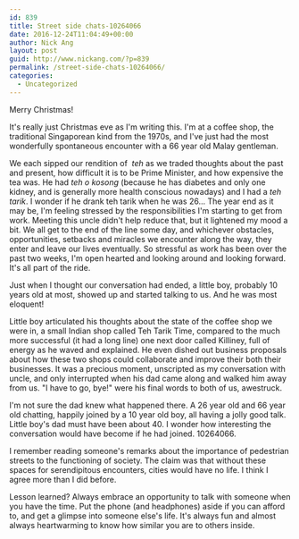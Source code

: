 ```yaml
---
id: 839
title: Street side chats-10264066
date: 2016-12-24T11:04:49+00:00
author: Nick Ang
layout: post
guid: http://www.nickang.com/?p=839
permalink: /street-side-chats-10264066/
categories:
  - Uncategorized
---
```

Merry Christmas!&nbsp;

It's really just Christmas eve as I'm writing this. I'm at a coffee shop, the traditional Singaporean kind from the 1970s, and I've just had the most wonderfully spontaneous encounter with a 66 year old Malay gentleman.&nbsp;

We each sipped our rendition of &nbsp;<i>teh </i>as we traded thoughts about the past and present, how difficult it is to be Prime Minister, and how expensive the tea was. He had <i>teh o kosong</i> (because he has diabetes and only one kidney, and is generally more health conscious nowadays) and I had a <i>teh tarik</i>. I wonder if he drank teh tarik when he was 26...
The year end as it may be, I'm feeling stressed by the responsibilities I'm starting to get from work. Meeting this uncle didn't help reduce that, but it lightened my mood a bit. We all get to the end of the line some day, and whichever obstacles, opportunities, setbacks and miracles we encounter along the way, they enter and leave our lives eventually. So stressful as work has been over the past two weeks, I'm open hearted and looking around and looking forward. It's all part of the ride.&nbsp;

Just when I thought our conversation had ended, a little boy, probably 10 years old at most, showed up and started talking to us. And he was most eloquent!&nbsp;

Little boy articulated his thoughts about the state of the coffee shop we were in, a small Indian shop called Teh Tarik Time, compared to the much more successful (it had a long line) one next door called Killiney, full of energy as he waved and explained. He even dished out business proposals about how these two shops could collaborate and improve their both their businesses. It was a precious moment, unscripted as my conversation with uncle, and only interrupted when his dad came along and walked him away from us. "I have to go, bye!" were his final words to both of us, awestruck.&nbsp;

I'm not sure the dad knew what happened there. A 26 year old and 66 year old chatting, happily joined by a 10 year old boy, all having a jolly good talk. Little boy's dad must have been about 40. I wonder how interesting the conversation would have become if he had joined. 10264066.&nbsp;

I remember reading someone's remarks about the importance of pedestrian streets to the functioning of society. The claim was that without these spaces for serendipitous encounters, cities would have no life. I think I agree more than I did before.&nbsp;

Lesson learned? Always embrace an opportunity to talk with someone when you have the time. Put the phone (and headphones) aside if you can afford to, and get a glimpse into someone else's life. It's always fun and almost always heartwarming to know how similar you are to others inside.&nbsp;